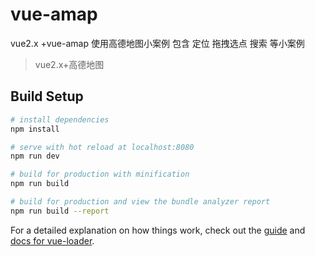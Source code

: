 # vue-amap
vue2.x +vue-amap 
使用高德地图小案例
包含 定位  拖拽选点 搜索 等小案例

> vue2.x+高德地图

## Build Setup

``` bash
# install dependencies
npm install

# serve with hot reload at localhost:8080
npm run dev

# build for production with minification
npm run build

# build for production and view the bundle analyzer report
npm run build --report
```

For a detailed explanation on how things work, check out the [guide](http://vuejs-templates.github.io/webpack/) and [docs for vue-loader](http://vuejs.github.io/vue-loader).
